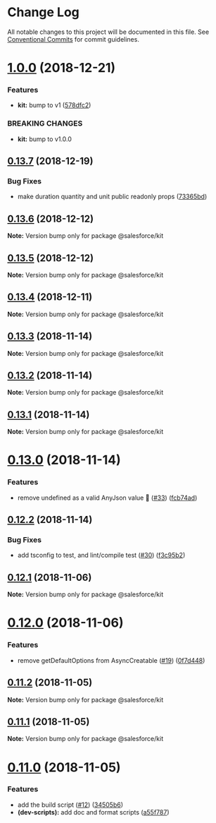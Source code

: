 # Change Log

All notable changes to this project will be documented in this file.
See [Conventional Commits](https://conventionalcommits.org) for commit guidelines.

# [1.0.0](https://github.com/forcedotcom/sfdx-dev-packages/compare/@salesforce/kit@0.13.7...@salesforce/kit@1.0.0) (2018-12-21)


### Features

* **kit:** bump to v1 ([578dfc2](https://github.com/forcedotcom/sfdx-dev-packages/commit/578dfc2))


### BREAKING CHANGES

* **kit:** bump to v1.0.0





## [0.13.7](https://github.com/forcedotcom/sfdx-dev-packages/compare/@salesforce/kit@0.13.6...@salesforce/kit@0.13.7) (2018-12-19)


### Bug Fixes

* make duration quantity and unit public readonly props ([73365bd](https://github.com/forcedotcom/sfdx-dev-packages/commit/73365bd))





## [0.13.6](https://github.com/forcedotcom/sfdx-dev-packages/compare/@salesforce/kit@0.13.5...@salesforce/kit@0.13.6) (2018-12-12)

**Note:** Version bump only for package @salesforce/kit





## [0.13.5](https://github.com/forcedotcom/sfdx-dev-packages/compare/@salesforce/kit@0.13.4...@salesforce/kit@0.13.5) (2018-12-12)

**Note:** Version bump only for package @salesforce/kit





## [0.13.4](https://github.com/forcedotcom/sfdx-dev-packages/compare/@salesforce/kit@0.13.3...@salesforce/kit@0.13.4) (2018-12-11)

**Note:** Version bump only for package @salesforce/kit





## [0.13.3](https://github.com/forcedotcom/sfdx-dev-packages/compare/@salesforce/kit@0.13.2...@salesforce/kit@0.13.3) (2018-11-14)

**Note:** Version bump only for package @salesforce/kit





## [0.13.2](https://github.com/forcedotcom/sfdx-dev-packages/compare/@salesforce/kit@0.13.1...@salesforce/kit@0.13.2) (2018-11-14)

**Note:** Version bump only for package @salesforce/kit





## [0.13.1](https://github.com/forcedotcom/sfdx-dev-packages/compare/@salesforce/kit@0.13.0...@salesforce/kit@0.13.1) (2018-11-14)

**Note:** Version bump only for package @salesforce/kit





# [0.13.0](https://github.com/forcedotcom/sfdx-dev-packages/compare/@salesforce/kit@0.12.2...@salesforce/kit@0.13.0) (2018-11-14)


### Features

* remove undefined as a valid AnyJson value :facepalm: ([#33](https://github.com/forcedotcom/sfdx-dev-packages/issues/33)) ([fcb74ad](https://github.com/forcedotcom/sfdx-dev-packages/commit/fcb74ad))





## [0.12.2](https://github.com/forcedotcom/sfdx-dev-packages/compare/@salesforce/kit@0.12.1...@salesforce/kit@0.12.2) (2018-11-14)


### Bug Fixes

* add tsconfig to test, and lint/compile test ([#30](https://github.com/forcedotcom/sfdx-dev-packages/issues/30)) ([f3c95b2](https://github.com/forcedotcom/sfdx-dev-packages/commit/f3c95b2))





## [0.12.1](https://git.soma.salesforce.com/salesforcedx/sfdx-kit/compare/@salesforce/kit@0.12.0...@salesforce/kit@0.12.1) (2018-11-06)

**Note:** Version bump only for package @salesforce/kit

# [0.12.0](https://git.soma.salesforce.com/salesforcedx/sfdx-kit/compare/@salesforce/kit@0.11.2...@salesforce/kit@0.12.0) (2018-11-06)

### Features

- remove getDefaultOptions from AsyncCreatable ([#19](https://git.soma.salesforce.com/salesforcedx/sfdx-kit/issues/19)) ([0f7d448](https://git.soma.salesforce.com/salesforcedx/sfdx-kit/commits/0f7d448))

## [0.11.2](https://git.soma.salesforce.com/salesforcedx/sfdx-kit/compare/@salesforce/kit@0.11.1...@salesforce/kit@0.11.2) (2018-11-05)

**Note:** Version bump only for package @salesforce/kit

## [0.11.1](https://git.soma.salesforce.com/salesforcedx/sfdx-kit/compare/@salesforce/kit@0.11.0...@salesforce/kit@0.11.1) (2018-11-05)

**Note:** Version bump only for package @salesforce/kit

# [0.11.0](https://git.soma.salesforce.com/salesforcedx/sfdx-kit/compare/@salesforce/kit@0.10.0...@salesforce/kit@0.11.0) (2018-11-05)

### Features

- add the build script ([#12](https://git.soma.salesforce.com/salesforcedx/sfdx-kit/issues/12)) ([34505b6](https://git.soma.salesforce.com/salesforcedx/sfdx-kit/commits/34505b6))
- **(dev-scripts):** add doc and format scripts ([a55f787](https://git.soma.salesforce.com/salesforcedx/sfdx-kit/commits/a55f787))
